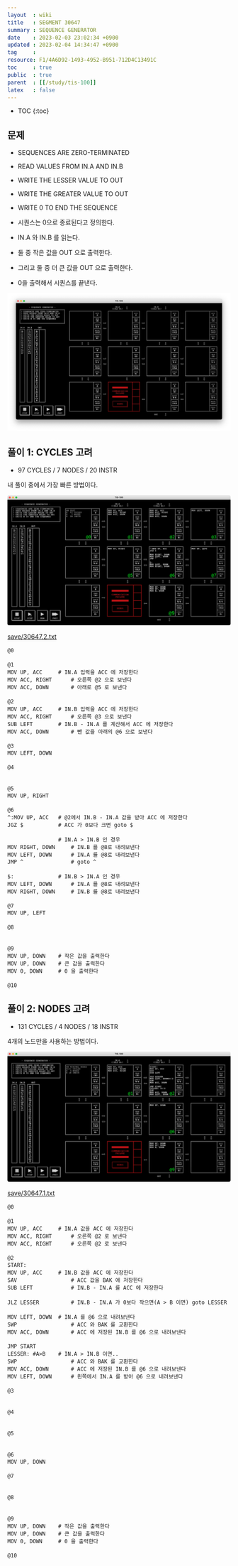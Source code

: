 ```yaml
---
layout  : wiki
title   : SEGMENT 30647
summary : SEQUENCE GENERATOR
date    : 2023-02-03 23:02:34 +0900
updated : 2023-02-04 14:34:47 +0900
tag     : 
resource: F1/4A6D92-1493-4952-B951-712D4C13491C
toc     : true
public  : true
parent  : [[/study/tis-100]]
latex   : false
---
```

* TOC
{:toc}

## 문제

>
- SEQUENCES ARE ZERO-TERMINATED
- READ VALUES FROM IN.A AND IN.B
- WRITE THE LESSER VALUE TO OUT
- WRITE THE GREATER VALUE TO OUT
- WRITE 0 TO END THE SEQUENCE

- 시퀀스는 0으로 종료된다고 정의한다.
- IN.A 와 IN.B 를 읽는다.
- 둘 중 작은 값을 OUT 으로 출력한다.
- 그리고 둘 중 더 큰 값을 OUT 으로 출력한다.
- 0을 출력해서 시퀀스를 끝낸다.

![image]( /resource/F1/4A6D92-1493-4952-B951-712D4C13491C/216624183-f243862d-c9a5-4b14-a94f-b13595167743.jpg )

## 풀이 1: CYCLES 고려

- 97 CYCLES / 7 NODES / 20 INSTR

내 풀이 중에서 가장 빠른 방법이다.

![image]( /resource/F1/4A6D92-1493-4952-B951-712D4C13491C/216625878-b3dfe8d6-0771-4c99-8568-d2930ff68dbb.png )

[save/30647.2.txt]( https://github.com/johngrib/TIS-100-solutions/blob/master/save/30647.2.txt )

```tis-100
@0

@1
MOV UP, ACC     # IN.A 입력을 ACC 에 저장한다
MOV ACC, RIGHT      # 오른쪽 @2 으로 보낸다
MOV ACC, DOWN       # 아래로 @5 로 보낸다

@2
MOV UP, ACC     # IN.B 입력을 ACC 에 저장한다
MOV ACC, RIGHT      # 오른쪽 @3 으로 보낸다
SUB LEFT        # IN.B - IN.A 를 계산해서 ACC 에 저장한다
MOV ACC, DOWN       # 뺀 값을 아래의 @6 으로 보낸다

@3
MOV LEFT, DOWN

@4


@5
MOV UP, RIGHT

@6
^:MOV UP, ACC   # @2에서 IN.B - IN.A 값을 받아 ACC 에 저장한다
JGZ $           # ACC 가 0보다 크면 goto $

                # IN.A > IN.B 인 경우
MOV RIGHT, DOWN     # IN.B 를 @8로 내려보낸다
MOV LEFT, DOWN      # IN.A 를 @8로 내려보낸다
JMP ^               # goto ^

$:              # IN.B > IN.A 인 경우
MOV LEFT, DOWN      # IN.A 를 @8로 내려보낸다
MOV RIGHT, DOWN     # IN.B 를 @8로 내려보낸다

@7
MOV UP, LEFT

@8


@9
MOV UP, DOWN    # 작은 값을 출력한다
MOV UP, DOWN    # 큰 값을 출력한다
MOV 0, DOWN     # 0 을 출력한다

@10
```

## 풀이 2: NODES 고려

- 131 CYCLES / 4 NODES / 18 INSTR

4개의 노드만을 사용하는 방법이다.

![image]( /resource/F1/4A6D92-1493-4952-B951-712D4C13491C/216629840-f2ceb134-054d-4000-9ed0-31ffe2338e7a.png )

[save/30647.1.txt]( https://github.com/johngrib/TIS-100-solutions/blob/master/save/30647.1.txt )

```tils-100
@0

@1
MOV UP, ACC     # IN.A 값을 ACC 에 저장한다
MOV ACC, RIGHT      # 오른쪽 @2 로 보낸다
MOV ACC, RIGHT      # 오른쪽 @2 로 보낸다

@2
START:
MOV UP, ACC     # IN.B 값을 ACC 에 저장한다
SAV                 # ACC 값을 BAK 에 저장한다
SUB LEFT            # IN.B - IN.A 를 ACC 에 저장한다

JLZ LESSER          # IN.B - IN.A 가 0보다 작으면(A > B 이면) goto LESSER

MOV LEFT, DOWN  # IN.A 를 @6 으로 내려보낸다
SWP                 # ACC 와 BAK 를 교환한다
MOV ACC, DOWN       # ACC 에 저장된 IN.B 를 @6 으로 내려보낸다

JMP START
LESSER: #A>B    # IN.A > IN.B 이면..
SWP                 # ACC 와 BAK 를 교환한다
MOV ACC, DOWN       # ACC 에 저장된 IN.B 를 @6 으로 내려보낸다
MOV LEFT, DOWN      # 왼쪽에서 IN.A 를 받아 @6 으로 내려보낸다

@3


@4


@5


@6
MOV UP, DOWN

@7


@8


@9
MOV UP, DOWN    # 작은 값을 출력한다
MOV UP, DOWN    # 큰 값을 출력한다
MOV 0, DOWN     # 0 을 출력한다

@10
```
